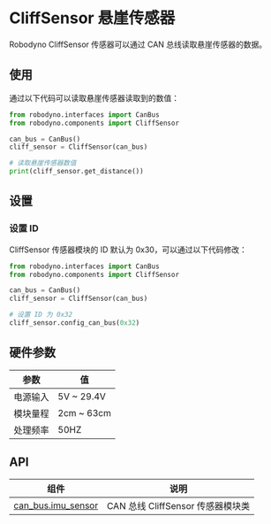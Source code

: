 # CliffSensor 悬崖传感器

Robodyno CliffSensor 传感器可以通过 CAN 总线读取悬崖传感器的数据。

## 使用

通过以下代码可以读取悬崖传感器读取到的数值：

```python
from robodyno.interfaces import CanBus
from robodyno.components import CliffSensor

can_bus = CanBus()
cliff_sensor = CliffSensor(can_bus)

# 读取悬崖传感器数值
print(cliff_sensor.get_distance())
```

## 设置

### 设置 ID

CliffSensor 传感器模块的 ID 默认为 0x30，可以通过以下代码修改：

```python
from robodyno.interfaces import CanBus
from robodyno.components import CliffSensor

can_bus = CanBus()
cliff_sensor = CliffSensor(can_bus)

# 设置 ID 为 0x32
cliff_sensor.config_can_bus(0x32)
```


## 硬件参数

| 参数       | 值                          |
| ---------- | -------------------------- |
| 电源输入    | 5V ~ 29.4V                 |
| 模块量程    | 2cm ~ 63cm                 |
| 处理频率    | 50HZ                       |

## API

| 组件                                                                    | 说明                      |
| ----------------------------------------------------------------------- | ------------------------- |
| [can_bus.imu_sensor](../../../references/components/can_bus/cliff_sensor) | CAN 总线 CliffSensor 传感器模块类 |
